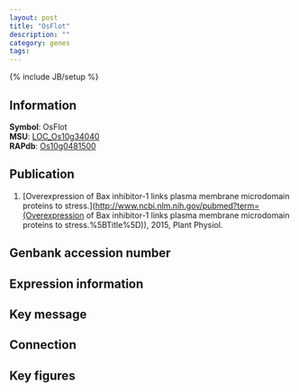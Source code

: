 ```yaml
---
layout: post
title: "OsFlot"
description: ""
category: genes
tags: 
---
```

{% include JB/setup %}

## Information
__Symbol__: OsFlot  
__MSU__: [LOC_Os10g34040](http://rice.plantbiology.msu.edu/cgi-bin/ORF_infopage.cgi?orf=LOC_Os10g34040)  
__RAPdb__: [Os10g0481500](http://rapdb.dna.affrc.go.jp/viewer/gbrowse_details/irgsp1?name=Os10g0481500)  

## Publication
1. [Overexpression of Bax inhibitor-1 links plasma membrane microdomain proteins to stress.](http://www.ncbi.nlm.nih.gov/pubmed?term=(Overexpression of Bax inhibitor-1 links plasma membrane microdomain proteins to stress.%5BTitle%5D)), 2015, Plant Physiol.

## Genbank accession number

## Expression information

## Key message

## Connection

## Key figures


